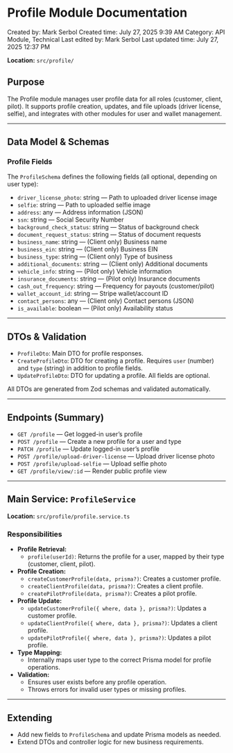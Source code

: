 # Profile Module Documentation

Created by: Mark Serbol
Created time: July 27, 2025 9:39 AM
Category: API Module, Technical
Last edited by: Mark Serbol
Last updated time: July 27, 2025 12:37 PM

**Location:** `src/profile/`

## **Purpose**

The Profile module manages user profile data for all roles (customer, client, pilot). It supports profile creation, updates, and file uploads (driver license, selfie), and integrates with other modules for user and wallet management.

---

## **Data Model & Schemas**

### Profile Fields

The `ProfileSchema` defines the following fields (all optional, depending on user type):

- `driver_license_photo`: string — Path to uploaded driver license image
- `selfie`: string — Path to uploaded selfie image
- `address`: any — Address information (JSON)
- `ssn`: string — Social Security Number
- `background_check_status`: string — Status of background check
- `document_request_status`: string — Status of document requests
- `business_name`: string — (Client only) Business name
- `business_ein`: string — (Client only) Business EIN
- `business_type`: string — (Client only) Type of business
- `additional_documents`: string — (Client only) Additional documents
- `vehicle_info`: string — (Pilot only) Vehicle information
- `insurance_documents`: string — (Pilot only) Insurance documents
- `cash_out_frequency`: string — Frequency for payouts (customer/pilot)
- `wallet_account_id`: string — Stripe wallet/account ID
- `contact_persons`: any — (Client only) Contact persons (JSON)
- `is_available`: boolean — (Pilot only) Availability status

---

## **DTOs & Validation**

- `ProfileDto`: Main DTO for profile responses.
- `CreateProfileDto`: DTO for creating a profile. Requires `user` (number) and `type` (string) in addition to profile fields.
- `UpdateProfileDto`: DTO for updating a profile. All fields are optional.

All DTOs are generated from Zod schemas and validated automatically.

---

## **Endpoints (Summary)**

- `GET /profile` — Get logged-in user’s profile
- `POST /profile` — Create a new profile for a user and type
- `PATCH /profile` — Update logged-in user’s profile
- `POST /profile/upload-driver-license` — Upload driver license photo
- `POST /profile/upload-selfie` — Upload selfie photo
- `GET /profile/view/:id` — Render public profile view

---

## **Main Service: `ProfileService`**

**Location:** `src/profile/profile.service.ts`

### Responsibilities

- **Profile Retrieval:**
    - `profile(userId)`: Returns the profile for a user, mapped by their type (customer, client, pilot).
- **Profile Creation:**
    - `createCustomerProfile(data, prisma?)`: Creates a customer profile.
    - `createClientProfile(data, prisma?)`: Creates a client profile.
    - `createPilotProfile(data, prisma?)`: Creates a pilot profile.
- **Profile Update:**
    - `updateCustomerProfile({ where, data }, prisma?)`: Updates a customer profile.
    - `updateClientProfile({ where, data }, prisma?)`: Updates a client profile.
    - `updatePilotProfile({ where, data }, prisma?)`: Updates a pilot profile.
- **Type Mapping:**
    - Internally maps user type to the correct Prisma model for profile operations.
- **Validation:**
    - Ensures user exists before any profile operation.
    - Throws errors for invalid user types or missing profiles.

---

## **Extending**

- Add new fields to `ProfileSchema` and update Prisma models as needed.
- Extend DTOs and controller logic for new business requirements.